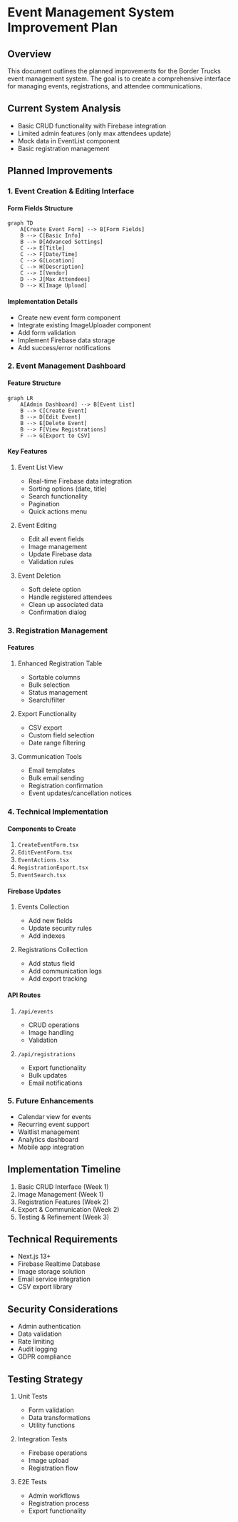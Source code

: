 # Event Management System Improvement Plan

## Overview
This document outlines the planned improvements for the Border Trucks event management system. The goal is to create a comprehensive interface for managing events, registrations, and attendee communications.

## Current System Analysis
- Basic CRUD functionality with Firebase integration
- Limited admin features (only max attendees update)
- Mock data in EventList component
- Basic registration management

## Planned Improvements

### 1. Event Creation & Editing Interface

#### Form Fields Structure
```mermaid
graph TD
    A[Create Event Form] --> B[Form Fields]
    B --> C[Basic Info]
    B --> D[Advanced Settings]
    C --> E[Title]
    C --> F[Date/Time]
    C --> G[Location]
    C --> H[Description]
    C --> I[Vendor]
    D --> J[Max Attendees]
    D --> K[Image Upload]
```

#### Implementation Details
- Create new event form component
- Integrate existing ImageUploader component
- Add form validation
- Implement Firebase data storage
- Add success/error notifications

### 2. Event Management Dashboard

#### Feature Structure
```mermaid
graph LR
    A[Admin Dashboard] --> B[Event List]
    B --> C[Create Event]
    B --> D[Edit Event]
    B --> E[Delete Event]
    B --> F[View Registrations]
    F --> G[Export to CSV]
```

#### Key Features
1. Event List View
   - Real-time Firebase data integration
   - Sorting options (date, title)
   - Search functionality
   - Pagination
   - Quick actions menu

2. Event Editing
   - Edit all event fields
   - Image management
   - Update Firebase data
   - Validation rules

3. Event Deletion
   - Soft delete option
   - Handle registered attendees
   - Clean up associated data
   - Confirmation dialog

### 3. Registration Management

#### Features
1. Enhanced Registration Table
   - Sortable columns
   - Bulk selection
   - Status management
   - Search/filter

2. Export Functionality
   - CSV export
   - Custom field selection
   - Date range filtering

3. Communication Tools
   - Email templates
   - Bulk email sending
   - Registration confirmation
   - Event updates/cancellation notices

### 4. Technical Implementation

#### Components to Create
1. `CreateEventForm.tsx`
2. `EditEventForm.tsx`
3. `EventActions.tsx`
4. `RegistrationExport.tsx`
5. `EventSearch.tsx`

#### Firebase Updates
1. Events Collection
   - Add new fields
   - Update security rules
   - Add indexes

2. Registrations Collection
   - Add status field
   - Add communication logs
   - Add export tracking

#### API Routes
1. `/api/events`
   - CRUD operations
   - Image handling
   - Validation

2. `/api/registrations`
   - Export functionality
   - Bulk updates
   - Email notifications

### 5. Future Enhancements
- Calendar view for events
- Recurring event support
- Waitlist management
- Analytics dashboard
- Mobile app integration

## Implementation Timeline
1. Basic CRUD Interface (Week 1)
2. Image Management (Week 1)
3. Registration Features (Week 2)
4. Export & Communication (Week 2)
5. Testing & Refinement (Week 3)

## Technical Requirements
- Next.js 13+
- Firebase Realtime Database
- Image storage solution
- Email service integration
- CSV export library

## Security Considerations
- Admin authentication
- Data validation
- Rate limiting
- Audit logging
- GDPR compliance

## Testing Strategy
1. Unit Tests
   - Form validation
   - Data transformations
   - Utility functions

2. Integration Tests
   - Firebase operations
   - Image upload
   - Registration flow

3. E2E Tests
   - Admin workflows
   - Registration process
   - Export functionality
